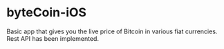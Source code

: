# byteCoin-iOS


Basic app that gives you the live price of Bitcoin in various fiat currencies.
Rest API has been implemented.
